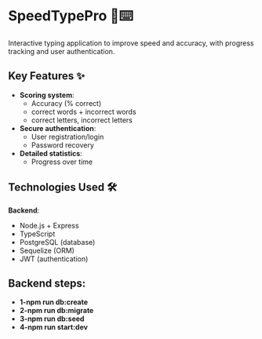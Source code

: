 

# SpeedTypePro 🚀⌨️

Interactive typing application to improve speed and accuracy, with progress tracking and user authentication.

## Key Features ✨


- **Scoring system**:
  - Accuracy (% correct)
  - correct words + incorrect words
  - correct letters, incorrect letters
- **Secure authentication**:
  - User registration/login
  - Password recovery
- **Detailed statistics**:
  - Progress over time

## Technologies Used 🛠️


**Backend**:
- Node.js + Express
- TypeScript
- PostgreSQL (database)
- Sequelize (ORM)
- JWT (authentication)

## Backend steps:
- **1-npm run db:create**
- **2-npm run db:migrate**
- **3-npm run db:seed**
- **4-npm run start:dev**